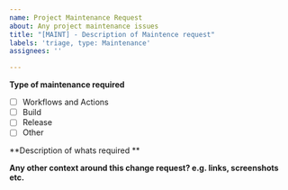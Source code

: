 ```yaml
---
name: Project Maintenance Request
about: Any project maintenance issues
title: "[MAINT] - Description of Maintence request"
labels: 'triage, type: Maintenance'
assignees: ''

---
```


**Type of maintenance required** 

- [ ] Workflows and Actions 
- [ ] Build 
- [ ] Release 
- [ ] Other 

**Description of whats required **

**Any other context around this change request?  e.g. links, screenshots etc.**

